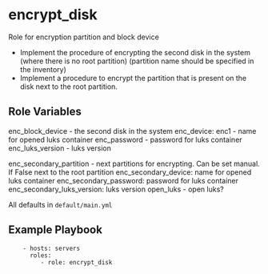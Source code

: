 encrypt_disk
=========

Role for encryption partition and block device

- Implement the procedure of encrypting the second disk in the system (where there is no root partition) (partition name should be specified in the inventory)
- Implement a procedure to encrypt the partition that is present on the disk next to the root partition.

Role Variables
--------------

enc_block_device - the second disk in the system 
enc_device: enc1 - name for opened luks container
enc_password - password for luks container
enc_luks_version - luks version

enc_secondary_partition - next partitions for encrypting. Can be set manual. If False next to the root partition
enc_secondary_device:  name for opened luks container
enc_secondary_password: password for luks container
enc_secondary_luks_version: luks version
open_luks - open luks?

All defaults in `default/main.yml`

Example Playbook
----------------
```
    - hosts: servers
      roles:
         - role: encrypt_disk
```
